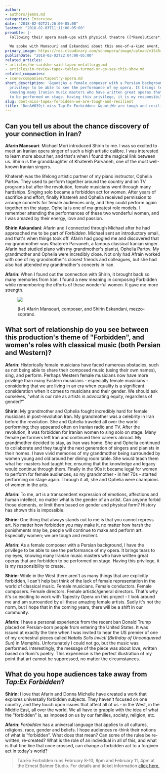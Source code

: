 ```yaml
---
author:
- authors/jenna.md
categories: Interview
date: "2018-02-02T21:26:00-05:00"
lastmod: "2018-02-03T11:11:00-05:00"
preamble: |-
  Following their opera mash-ups with physical theatre ([*Revolutions*, 2013](/in-review-tapex-revolutions/)), turntablism ([*Tables Turned*, 2014](/in-review-tapex-tables-turned-or-go-see-this-show/)), and punk rock ([*Metallurgy*, 2015](/he-saidshe-said-tapex-metallurgy/)), Tapestry Opera continues its *Tap:Ex* series with [*Forbidden*](https://tapestryopera.com/tapex-forbidden/), **February 8-10, 8pm**, **February 11, 4pm**. The "21st Century Hip Hop Opera" features music by Iranian-born composer Afarin Mansouri, and a libretto by Afro-Caribbean hip hop artist Donna-Michelle St. Bernard; singers Neema Bickersteth, [Alexander Hajek](/spotlight-on-alexander-hajek/), and Shirin Eskandani join Farsi spoken-word artist Saye Sky. Tapestry Artistic Director [Michael Mori](/scene/people/michael-mori/) directs, with music direction by [Michael Shannon](/michael-shannon-the-opera-pianist/).

  We spoke with Mansouri and Eskandani about this one-of-a-kind event, and their unexpected connection in Iran.
primary_image: https://res.cloudinary.com/schmopera/image/upload/v1545409169/media/webhook-uploads/1517624490236/sq---TapEx.jpg.jpg
publishDate: "2018-02-02T22:04:00-05:00"
related_articles:
- articles/he-saidshe-said-tapex-metallurgy.md
- articles/in-review-tapex-tables-turned-or-go-see-this-show.md
related_companies:
- scene/companies/tapestry-opera.md
short_description: '&quot;As a female composer with a Persian background, I have the
  privilege to be able to see the performance of my opera. It brings tears to my eyes,
  knowing many Iranian music masters who have written great operas that are forbidden
  to be performed on stage. Having this privilege, it is my responsibility to create.&quot;'
slug: dont-miss-tapex-forbidden-we-are-tough-and-resilient
title: 'Don&#039;t miss Tap:Ex Forbidden: &quot;We are tough and resilient.&quot;'
---
```


## Can you tell us about the chance discovery of your connection in Iran?

**Afarin Mansouri**: Michael Mori introduced Shirin to me. I was so excited to meet an Iranian opera singer of such a high artistic calibre. I was interested to learn more about her, and that's when I found the magical link between us. Shirin is the granddaughter of Khatereh Parvaneh, one of the most well-known Iranian singers. 

Khatereh was the lifelong artistic partner of my piano instructor, Ophelia Partov. They used to perform together around the country and on TV programs but after the revolution, female musicians went through many hardships. Singing solo became a forbidden act for women. After years of sacrifice and effort, finally Khatereh and Ophelia received permission to arrange concerts for female audiences only, and they could perform again together on the stage. Ophelia is one of my greatest role models. I remember attending the performances of these two wonderful women, and I was amazed by their energy, love and passion. 

**Shirin Askandani**: Afarin and I connected through Michael after he had approached me to be part of *Forbidden*.  Michael sent an introductory email, and that's when things took off.  Afarin had googled me and discovered that my grandmother was Khatereh Parvaneh, a famous classical Iranian singer.  Afarin had studied piano with my grandmother's pianist, Ophelia Partov.  My grandmother and Ophelia were incredibly close.  Not only had Afrain worked with one of my grandmother's closest friends and colleagues, but she had also had attended my grandmother's concerts in Iran.

**Afarin**: When I found out the connection with Shirin, it brought back so many memories from Iran.  I found a new meaning in composing Forbidden while remembering the efforts of these wonderful women. It gave me more strength.

<figure data-type="image">

![](https://res.cloudinary.com/schmopera/image/upload/v1545409169/media/webhook-uploads/1517624726311/afarin-shirin.jpg.jpg)
<figcaption>(l-r) Afarin Mansouri, composer, and Shirin Eskandani, mezzo-soprano.</figcaption>
</figure>
 
## What sort of relationship do you see between this production's theme of "Forbidden", and women's roles with classical music (both Persian and Western)?

**Afarin**: Historically female musicians have faced numerous obstacles, such as not being able to share their composed music (using their own names), sing, and perform.  Perhaps Western female musicians now have more privilege than many Eastern musicians - especially female musicians - considering that we are living in an era when equality is a significant consideration when it comes to musicians and their gender. We should ask ourselves, "what is our role as artists in advocating equity, regardless of gender?"

**Shirin**: My grandmother and Ophelia fought incredibly hard for female musicians in post-revolution Iran. My grandmother was a celebrity in Iran before the revolution. She and Ophelia traveled all over the world performing; they appeared often on Iranian radio and TV.  After the revolution, it was forbidden for Iranian women to sing solo on stage. Many female performers left Iran and continued their careers abroad.  My grandmother decided to stay, as Iran was home. She and Ophelia continued to collaborate and they taught the next generation of singers and pianists in their homes.  I have vivid memories of my grandmother being surrounded by women young and old around her dining room table.  She would teach them what her masters had taught her, ensuring that the knowledge and legacy would continue through them. Finally in the 90s it became legal for women to perform for female audiences, so my grandmother - in her 70s - started performing on stage again. Through it all, she and Ophelia were champions of women in the arts.

**Afarin**: To me, art is a transcendent expression of emotions, affections and human intellect, no matter what is the gender of an artist. Can anyone forbid those elements, or limit them based on gender and physical form?  History has shown this is impossible. 

**Shirin**: One thing that always stands out to me is that you cannot repress art. No matter how forbidden you may make it, no matter how harsh the punishments may be, people will continue to make and perform art.  Especially women; we are tough and resilient.

**Afarin**: As a female composer with a Persian background, I have the privilege to be able to see the performance of my opera. It brings tears to my eyes, knowing many Iranian music masters who have written great operas that are forbidden to be performed on stage. Having this privilege, it is my responsibility to create.

**Shirin**: While in the West there aren't as many things that are explicitly forbidden, I can't help but think of the lack of female representation in the world of classical music. Female musicians. Female conductors.  Female composers.  Female directors.  Female artistic/general directors.  That's why it's so exciting to work with Tapestry Opera on this project - I look around me and am surrounded by all these amazing female artists.  Sadly it's not the norm, but I hope that in the coming years, there will be a shift in our community.
 
**Afarin**: I have a personal experience from the recent ban Donald Trump placed on Persian-born people from entering the United States. It was issued at exactly the time when I was invited to hear the US premier of one of my orchestral pieces called *Natalis Solis Invicti* (*Birthday of Unconquered Sun*) in Memphis. Unfortunately I could not go, but the music was performed. Interestingly, the message of the piece was about love, written based on Rumi's poetry. This experience is the perfect illustration of my point that art cannot be suppressed, no matter the circumstances.
 
## What do you hope audiences take away from *Tap:Ex Forbidden*?

**Shirin**: I love that Afarin and Donna Michelle have created a work that explores universally forbidden subjects. They haven't focused on one country, and they touch upon issues that affect all of us - in the West, in the Middle East, all over the world. We all have to grapple with the idea of what the "forbidden" is, as imposed on us by our families, society, religion, etc.

**Afarin**: *Forbidden* has a universal language that applies to all cultures, religions, race, gender and beliefs. I hope audiences re-think their notions of what is "forbidden". What does that mean? Can some of the rules be re-written; re-created? What is the role of an individual in all of this, and what is that fine line that once crossed, can change a forbidden act to a forgiven act in today's world? 

>Tap:Ex Forbidden runs February 8-10, 8pm and February 11, 4pm at the Ernest Balmer Studio. For details and ticket information [click here.](https://tapestryopera.com/tapex-forbidden/)
